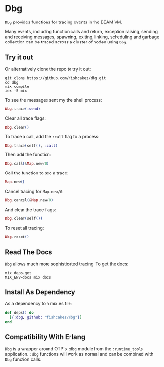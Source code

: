 # Dbg

`Dbg` provides functions for tracing events in the BEAM VM.

Many events, including function calls and return, exception raising, sending
and receiving messages, spawning, exiting, linking, scheduling and garbage
collection can be traced across a cluster of nodes using `Dbg`.

## Try it out
Or alternatively clone the repo to try it out:
```
git clone https://github.com/fishcakez/dbg.git
cd dbg
mix compile
iex -S mix
```
To see the messages sent my the shell process:
```elixir
Dbg.trace(:send)
```
Clear all trace flags:
```elixir
Dbg.clear()
```
To trace a call, add the `:call` flag to a process:
```elixir
Dbg.trace(self(), :call)
```
Then add the function:
```elixir
Dbg.call(&Map.new/0)
```
Call the function to see a trace:
```elixir
Map.new()
```
Cancel tracing for `Map.new/0`:
```elixir
Dbg.cancel(&Map.new/0)
```
And clear the trace flags:
```elixir
Dbg.clear(self())
```
To reset all tracing:
```elixir
Dbg.reset()
```

## Read The Docs

`Dbg` allows much more sophisticated tracing. To get the docs:
```
mix deps.get
MIX_ENV=docs mix docs
```

## Install As Dependency

As a dependency to a mix.es file:
```elixir
def deps() do
  [{:dbg, github: "fishcakez/dbg"}]
end
```

## Compatibility With Erlang

`Dbg` is a wrapper around OTP's `:dbg` module from the `:runtime_tools`
application. `:dbg` functions will work as normal and can be combined
with `Dbg` function calls.
